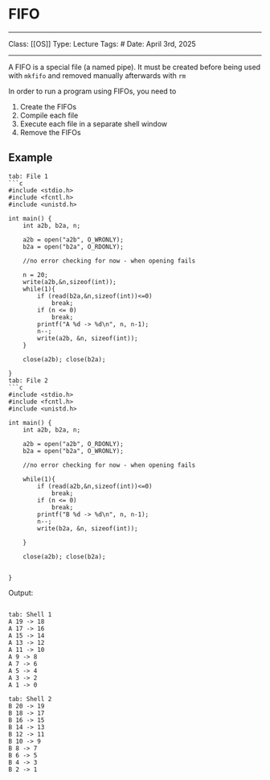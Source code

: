 # FIFO
___
Class: [[OS]]
Type: Lecture
Tags: # 
Date: April 3rd, 2025
___

A FIFO is a special file (a named pipe). It must be created before being used with `mkfifo` and removed manually afterwards with `rm`

In order to run a program using FIFOs, you need to 
1. Create the FIFOs
2. Compile each file
3. Execute each file in a separate shell window
4. Remove the FIFOs
## Example 

```tabs
tab: File 1
```c
#include <stdio.h>
#include <fcntl.h>
#include <unistd.h>

int main() {
    int a2b, b2a, n;

    a2b = open("a2b", O_WRONLY);
    b2a = open("b2a", O_RDONLY);

    //no error checking for now - when opening fails

    n = 20;
    write(a2b,&n,sizeof(int));
    while(1){
        if (read(b2a,&n,sizeof(int))<=0)
            break;
        if (n <= 0)
            break;
        printf("A %d -> %d\n", n, n-1);
        n--;
        write(a2b, &n, sizeof(int));
    }

    close(a2b); close(b2a);

}
tab: File 2
```c
#include <stdio.h>
#include <fcntl.h>
#include <unistd.h>

int main() {
    int a2b, b2a, n;

    a2b = open("a2b", O_RDONLY);
    b2a = open("b2a", O_WRONLY);

    //no error checking for now - when opening fails

    while(1){
        if (read(a2b,&n,sizeof(int))<=0)
            break;
        if (n <= 0)
            break;
        printf("B %d -> %d\n", n, n-1);
        n--;
        write(b2a, &n, sizeof(int));

    }

    close(a2b); close(b2a);


}
```

Output:
```tabs

tab: Shell 1
A 19 -> 18
A 17 -> 16
A 15 -> 14
A 13 -> 12
A 11 -> 10
A 9 -> 8
A 7 -> 6
A 5 -> 4
A 3 -> 2
A 1 -> 0

tab: Shell 2
B 20 -> 19
B 18 -> 17
B 16 -> 15
B 14 -> 13
B 12 -> 11
B 10 -> 9
B 8 -> 7
B 6 -> 5
B 4 -> 3
B 2 -> 1
```


